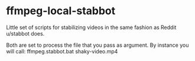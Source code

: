 # ffmpeg-local-stabbot
Little set of scripts for stabilizing videos in the same fashion as Reddit u/stabbot does.

Both are set to process the file that you pass as argument. 
By instance you will call:
ffmpeg.stabbot.bat shaky-video.mp4
